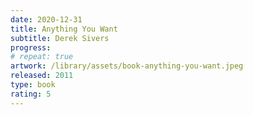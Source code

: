 ```yaml
---
date: 2020-12-31
title: Anything You Want
subtitle: Derek Sivers
progress:
# repeat: true
artwork: /library/assets/book-anything-you-want.jpeg
released: 2011
type: book
rating: 5
---
```

